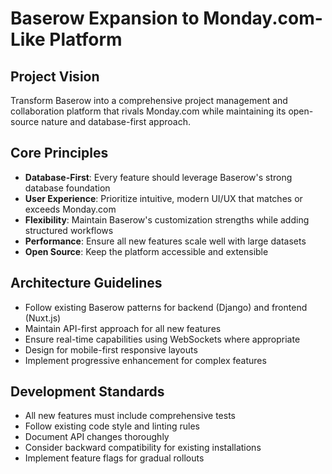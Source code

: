 # Baserow Expansion to Monday.com-Like Platform

## Project Vision
Transform Baserow into a comprehensive project management and collaboration platform that rivals Monday.com while maintaining its open-source nature and database-first approach.

## Core Principles
- **Database-First**: Every feature should leverage Baserow's strong database foundation
- **User Experience**: Prioritize intuitive, modern UI/UX that matches or exceeds Monday.com
- **Flexibility**: Maintain Baserow's customization strengths while adding structured workflows
- **Performance**: Ensure all new features scale well with large datasets
- **Open Source**: Keep the platform accessible and extensible

## Architecture Guidelines
- Follow existing Baserow patterns for backend (Django) and frontend (Nuxt.js)
- Maintain API-first approach for all new features
- Ensure real-time capabilities using WebSockets where appropriate
- Design for mobile-first responsive layouts
- Implement progressive enhancement for complex features

## Development Standards
- All new features must include comprehensive tests
- Follow existing code style and linting rules
- Document API changes thoroughly
- Consider backward compatibility for existing installations
- Implement feature flags for gradual rollouts